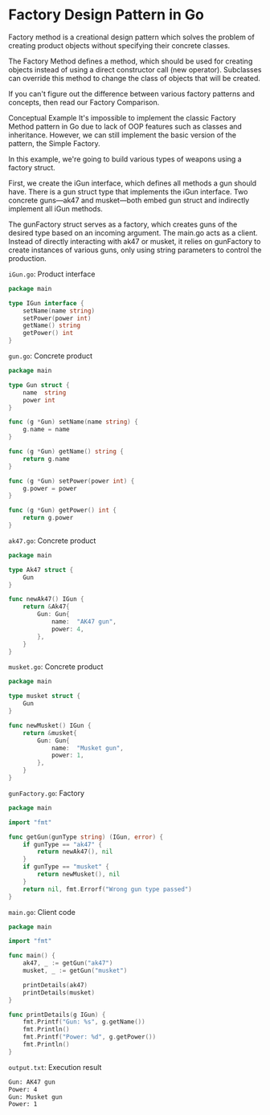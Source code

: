 # Factory Design Pattern in Go

Factory method is a creational design pattern which solves the problem of creating product objects without specifying their concrete classes.

The Factory Method defines a method, which should be used for creating objects instead of using a direct constructor call (new operator). Subclasses can override this method to change the class of objects that will be created.

If you can't figure out the difference between various factory patterns and concepts, then read our Factory Comparison.

Conceptual Example
It's impossible to implement the classic Factory Method pattern in Go due to lack of OOP features such as classes and inheritance. However, we can still implement the basic version of the pattern, the Simple Factory.

In this example, we're going to build various types of weapons using a factory struct.

First, we create the iGun interface, which defines all methods a gun should have. There is a gun struct type that implements the iGun interface. Two concrete guns—ak47 and musket—both embed gun struct and indirectly implement all iGun methods.

The gunFactory struct serves as a factory, which creates guns of the desired type based on an incoming argument. The main.go acts as a client. Instead of directly interacting with ak47 or musket, it relies on gunFactory to create instances of various guns, only using string parameters to control the production.

`iGun.go`: Product interface

```go
package main

type IGun interface {
    setName(name string)
    setPower(power int)
    getName() string
    getPower() int
}
```

`gun.go`: Concrete product

```go
package main

type Gun struct {
    name  string
    power int
}

func (g *Gun) setName(name string) {
    g.name = name
}

func (g *Gun) getName() string {
    return g.name
}

func (g *Gun) setPower(power int) {
    g.power = power
}

func (g *Gun) getPower() int {
    return g.power
}
```


`ak47.go`: Concrete product

```go
package main

type Ak47 struct {
    Gun
}

func newAk47() IGun {
    return &Ak47{
        Gun: Gun{
            name:  "AK47 gun",
            power: 4,
        },
    }
}
```

`musket.go`: Concrete product

```go
package main

type musket struct {
    Gun
}

func newMusket() IGun {
    return &musket{
        Gun: Gun{
            name:  "Musket gun",
            power: 1,
        },
    }
}
```

`gunFactory.go`: Factory

```go
package main

import "fmt"

func getGun(gunType string) (IGun, error) {
    if gunType == "ak47" {
        return newAk47(), nil
    }
    if gunType == "musket" {
        return newMusket(), nil
    }
    return nil, fmt.Errorf("Wrong gun type passed")
}
```

`main.go`: Client code

```go
package main

import "fmt"

func main() {
    ak47, _ := getGun("ak47")
    musket, _ := getGun("musket")

    printDetails(ak47)
    printDetails(musket)
}

func printDetails(g IGun) {
    fmt.Printf("Gun: %s", g.getName())
    fmt.Println()
    fmt.Printf("Power: %d", g.getPower())
    fmt.Println()
}
```

`output.txt`: Execution result
```txt
Gun: AK47 gun
Power: 4
Gun: Musket gun
Power: 1
```

[1]: https://golangbyexample.com/golang-factory-design-pattern/